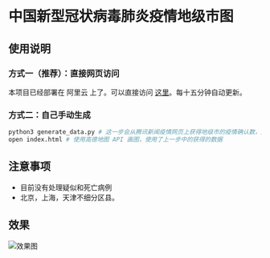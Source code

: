 # 中国新型冠状病毒肺炎疫情地级市图

## 使用说明
### 方式一（推荐）：直接网页访问
本项目已经部署在 阿里云 上了。可以直接访问 [这里](http://etwatch.cn:8085/pneumonia/)。每十五分钟自动更新。

### 方式二：自己手动生成 

```bash
python3 generate_data.py # 这一步会从腾讯新闻疫情网页上获得地级市的疫情确认数，之后写入到 confirmed_data.js
open index.html # 使用高德地图 API 画图，使用了上一步中的获得的数据
```

## 注意事项
* 目前没有处理疑似和死亡病例
* 北京，上海，天津不细分区县。

## 效果

![效果图](demo.png)

